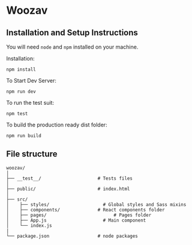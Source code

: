 # Woozav

## Installation and Setup Instructions

You will need `node` and `npm` installed on your machine.

Installation:

`npm install`

To Start Dev Server:

`npm run dev`

To run the test suit:

`npm test`

To build the production ready dist folder:

`npm run build`

## File structure

```
woozav/
│
├── __test__/                     # Tests files
│
├── public/                       # index.html
│
├── src/
│    ├── styles/              		# Global styles and Sass mixins
│    ├── components/              # React components folder
│    ├── pages/              			# Pages folder
│    ├── App.js               		# Main component
│    └── index.js
|
└── package.json                  # node packages
```
